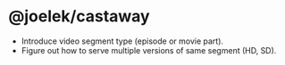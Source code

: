 # @joelek/castaway

* Introduce video segment type (episode or movie part).
* Figure out how to serve multiple versions of same segment (HD, SD).
